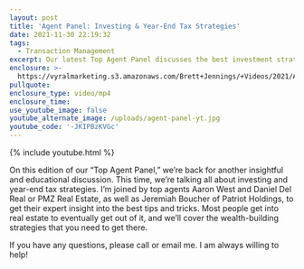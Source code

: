 ```yaml
---
layout: post
title: 'Agent Panel: Investing & Year-End Tax Strategies'
date: 2021-11-30 22:19:32
tags:
  - Transaction Management
excerpt: Our latest Top Agent Panel discusses the best investment strategies.
enclosure: >-
  https://vyralmarketing.s3.amazonaws.com/Brett+Jennings/+Videos/2021/Agent+Panel_+Investing+%26+Year-End+Tax+Strategies.mp4
pullquote:
enclosure_type: video/mp4
enclosure_time:
use_youtube_image: false
youtube_alternate_image: /uploads/agent-panel-yt.jpg
youtube_code: '-JKIPBzKVGc'
---
```

{% include youtube.html %}

On this edition of our “Top Agent Panel,” we’re back for another insightful and educational discussion. This time, we’re talking all about investing and year-end tax strategies. I’m joined by top agents Aaron West and Daniel Del Real or PMZ Real Estate, as well as Jeremiah Boucher of Patriot Holdings, to get their expert insight into the best tips and tricks. Most people get into real estate to eventually get out of it, and we’ll cover the wealth-building strategies that you need to get there.

If you have any questions, please call or email me. I am always willing to help\!
